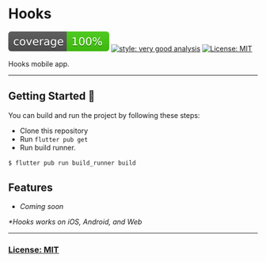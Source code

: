 # Hooks

![coverage][coverage_badge]
[![style: very good analysis][very_good_analysis_badge]][very_good_analysis_link]
[![License: MIT][license_badge]][license_link]


Hooks mobile app.

---

## Getting Started 🚀

You can build and run the project by following these steps:

* Clone this repository
* Run ``flutter pub get``
* Run build runner.

```sh
$ flutter pub run build_runner build
```

## Features

- _Coming soon_

_\*Hooks works on iOS, Android, and Web_

---

### [License: MIT](LICENSE.md)

[coverage_badge]: coverage_badge.svg
[license_badge]: https://img.shields.io/badge/license-MIT-blue.svg
[license_link]: https://opensource.org/licenses/MIT
[very_good_analysis_badge]: https://img.shields.io/badge/style-very_good_analysis-B22C89.svg
[very_good_analysis_link]: https://pub.dev/packages/very_good_analysis
